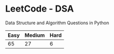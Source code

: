 # LeetCode - DSA

Data Structure and Algorithm Questions in Python

| Easy   |  Medium  | Hard |
|--------|----------|------|
|   65   |    27    |  6   |
